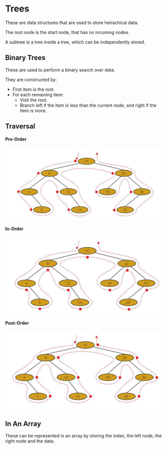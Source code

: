 # Trees

These are data structures that are used to store heirachical data.

The root node is the start node, that has no incoming nodes.

A subtree is a tree inside a tree, which can be independently stored.

## Binary Trees

These are used to perform a binary search over data.

They are constructed by:

- First item is the root.
- For each remaining item:
	- Visit the root.
	- Branch left if the item is less than the current node, and right if the item is more.

## Traversal

#### Pre-Order

![Pre Order](pre-order.png)

#### In-Order

![In Order](in-order.png)

#### Post-Order

![Post Order](post-order.png)

## In An Array

These can be represented in an array by storing the index, the left node, the right node and
the data.